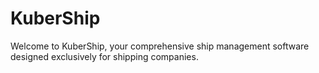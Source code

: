 # KuberShip

Welcome to KuberShip, your comprehensive ship management software designed exclusively for shipping companies.
